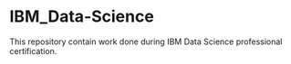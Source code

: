 # IBM_Data-Science
This repository contain work done during IBM Data Science professional certification.
